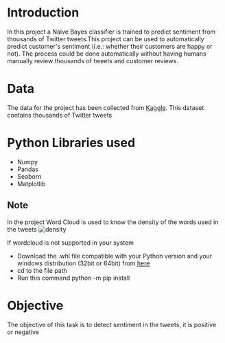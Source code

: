 # Introduction
In this project a Naive Bayes classifier is trained to predict sentiment from thousands of Twitter tweets.This project can be used to automatically predict customer's sentiment 
(i.e.: whether their customers are happy or not). The process could be done automatically without having humans manually review thousands of tweets and customer reviews. 

# Data
The data for the project has been collected from <a href="https://www.kaggle.com/arkhoshghalb/twitter-sentiment-analysis-hatred-speech"> Kaggle</a>. 
This dataset contains thousands of Twitter tweets

# Python Libraries used
- Numpy
- Pandas
- Seaborn
- Matplotlib

## Note
In the project Word Cloud is used to know the density of the words used in the tweets
![density](https://user-images.githubusercontent.com/52497119/87316737-c661cb80-c543-11ea-8f47-66c9dafd6d3f.png)

If wordcloud is not supported in your system 
- Download the .whl file compatible with your Python version and your windows distribution (32bit or 64bit) from <a href="https://www.lfd.uci.edu/~gohlke/pythonlibs/#wordcloud"> here </a>
- cd to the file path
- Run this command python -m pip install <filename>
  
# Objective
The objective of this task is to detect sentiment in the tweets, it is positive or negative
